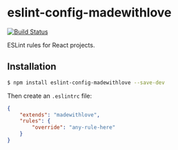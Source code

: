 # eslint-config-madewithlove

[![Build Status](https://travis-ci.org/madewithlove/eslint-config-madewithlove.svg?branch=master)](https://travis-ci.org/madewithlove/eslint-config-madewithlove)

ESLint rules for React projects.

## Installation

```bash
$ npm install eslint-config-madewithlove --save-dev
```

Then create an `.eslintrc` file:

```json
{
    "extends": "madewithlove",
    "rules": {
        "override": "any-rule-here"
    }
}
```
